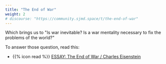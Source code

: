 ```yaml
---
title: "The End of War"
weight: 2
# discourse: "https://community.sjmd.space/t/the-end-of-war"
---
```


Which brings us to "Is war inevitable? Is a war mentality necessary to fix the problems of the world?"

To answer those question, read this:

- {{% icon read %}} [ESSAY: The End of War / Charles Eisenstein](https://charleseisenstein.org/essays/the-end-of-war/)
